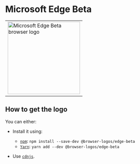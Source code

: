 Microsoft Edge Beta
===================

<table>
    <tr height=240>
        <td>
            <a href="https://github.com/alrra/browser-logos/tree/1bf5352426f6a1784eaa6af706d89aee01668cb7/src/edge-beta">
                <img width=230 src="https://raw.githubusercontent.com/alrra/browser-logos/1bf5352426f6a1784eaa6af706d89aee01668cb7/src/edge-beta/edge-beta_512x512.png" alt="Microsoft Edge Beta browser logo">
            </a>
        </td>
    </tr>
</table>

How to get the logo
-------------------

You can either:

* Install it using:

  * [`npm`][npm]: `npm install --save-dev @browser-logos/edge-beta`
  * [`Yarn`][yarn]: `yarn add --dev @browser-logos/edge-beta`

* Use [`cdnjs`][cdnjs].

<!-- Link labels: -->

[cdnjs]: https://cdnjs.com/libraries/browser-logos
[npm]: https://www.npmjs.com/
[yarn]: https://yarnpkg.com/

